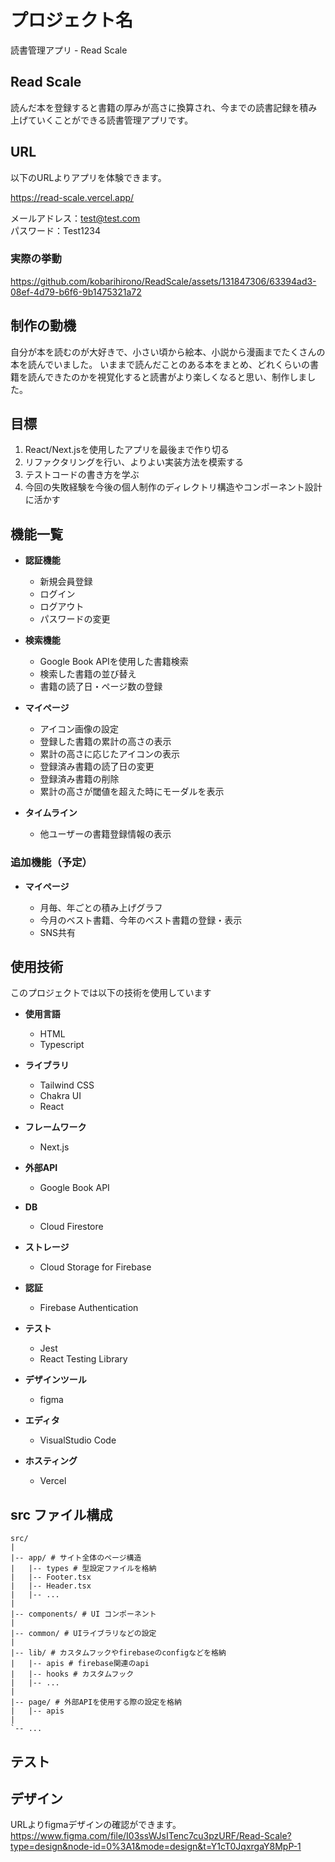 # プロジェクト名

読書管理アプリ - Read Scale

## Read Scale

読んだ本を登録すると書籍の厚みが高さに換算され、今までの読書記録を積み上げていくことができる読書管理アプリです。

## URL
以下のURLよりアプリを体験できます。

https://read-scale.vercel.app/

メールアドレス：test@test.com  
パスワード：Test1234

### 実際の挙動

https://github.com/kobarihirono/ReadScale/assets/131847306/63394ad3-08ef-4d79-b6f6-9b1475321a72

## 制作の動機

自分が本を読むのが大好きで、小さい頃から絵本、小説から漫画までたくさんの本を読んでいました。
いままで読んだことのある本をまとめ、どれくらいの書籍を読んできたのかを視覚化すると読書がより楽しくなると思い、制作しました。

## 目標

1. React/Next.jsを使用したアプリを最後まで作り切る
1. リファクタリングを行い、よりよい実装方法を模索する
1. テストコードの書き方を学ぶ
1. 今回の失敗経験を今後の個人制作のディレクトリ構造やコンポーネント設計に活かす

## 機能一覧

- **認証機能**

  - 新規会員登録
  - ログイン
  - ログアウト
  - パスワードの変更

- **検索機能**

  - Google Book APIを使用した書籍検索
  - 検索した書籍の並び替え
  - 書籍の読了日・ページ数の登録

- **マイページ**

  - アイコン画像の設定
  - 登録した書籍の累計の高さの表示
  - 累計の高さに応じたアイコンの表示
  - 登録済み書籍の読了日の変更
  - 登録済み書籍の削除
  - 累計の高さが閾値を超えた時にモーダルを表示

- **タイムライン**
  - 他ユーザーの書籍登録情報の表示

### 追加機能（予定）

- **マイページ**

  - 月毎、年ごとの積み上げグラフ
  - 今月のベスト書籍、今年のベスト書籍の登録・表示
  - SNS共有

## 使用技術

このプロジェクトでは以下の技術を使用しています

- **使用言語**

  - HTML
  - Typescript

- **ライブラリ**

  - Tailwind CSS
  - Chakra UI
  - React

- **フレームワーク**

  - Next.js

- **外部API**

  - Google Book API

- **DB**

  - Cloud Firestore

- **ストレージ**

  - Cloud Storage for Firebase

- **認証**

  - Firebase Authentication

- **テスト**

  - Jest
  - React Testing Library

- **デザインツール**

  - figma

- **エディタ**

  - VisualStudio Code

- **ホスティング**
  - Vercel

## src ファイル構成

```plaintext
src/
|
|-- app/ # サイト全体のページ構造
|   |-- types # 型設定ファイルを格納
|   |-- Footer.tsx
|   |-- Header.tsx
|   |-- ...
|
|-- components/ # UI コンポーネント
|
|-- common/ # UIライブラリなどの設定
|
|-- lib/ # カスタムフックやfirebaseのconfigなどを格納
|   |-- apis # firebase関連のapi
|   |-- hooks # カスタムフック
|   |-- ...
|
|-- page/ # 外部APIを使用する際の設定を格納
|   |-- apis
|
`-- ...
```

## テスト

## デザイン

URLよりfigmaデザインの確認ができます。  
https://www.figma.com/file/I03ssWJsITenc7cu3pzURF/Read-Scale?type=design&node-id=0%3A1&mode=design&t=Y1cT0JqxrgaY8MpP-1
